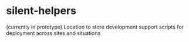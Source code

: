 # silent-helpers
(currently in prototype) Location to store development support scripts for deployment across sites and situations
